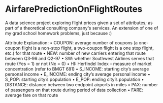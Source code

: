 # AirfarePredictionOnFlightRoutes
A data science project exploring flight prices given a set of attributes; as part of a theoretical consulting company's services. An extension of one of my grad school homework problems, just because :)

Attribute Explanation:
• COUPON: average number of coupons (a one-coupon flight is a non-stop flight, a 
two-coupon flight is a one stop flight, etc.) for that route
• NEW: number of new carriers entering that route between Q3-96 and Q2-97
• SW: whether Southwest Airlines serves that route (Yes = 1) or not (No = 0)
• HI: Herfindel Index – measure of market concentration (refer to BMGT 681)
• S_INCOME: starting city’s average personal income
• E_INCOME: ending city’s average personal income
• S_POP: starting city’s population
• E_POP: ending city’s population
• DISTANCE: distance between two endpoint airports in miles
• PAX: number of passengers on that route during period of data collection
• FARE: average fare on that route
